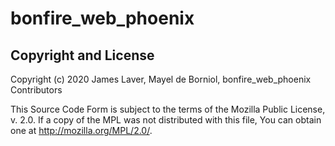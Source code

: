 # bonfire_web_phoenix

## Copyright and License

Copyright (c) 2020 James Laver, Mayel de Borniol, bonfire_web_phoenix Contributors

This Source Code Form is subject to the terms of the Mozilla Public
License, v. 2.0. If a copy of the MPL was not distributed with this
file, You can obtain one at http://mozilla.org/MPL/2.0/.

